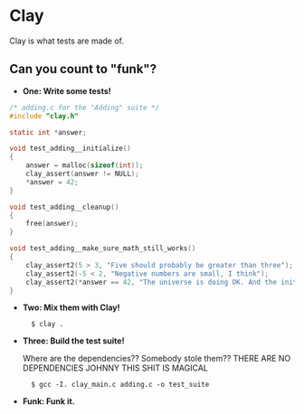 Clay
====

Clay is what tests are made of.

## Can you count to "funk"?

- **One: Write some tests!**

~~~~ c
/* adding.c for the "Adding" suite */
#include "clay.h"

static int *answer;

void test_adding__initialize()
{
    answer = malloc(sizeof(int));
    clay_assert(answer != NULL);
    *answer = 42;
}

void test_adding__cleanup()
{
    free(answer);
}

void test_adding__make_sure_math_still_works()
{
    clay_assert2(5 > 3, "Five should probably be greater than three");
    clay_assert2(-5 < 2, "Negative numbers are small, I think");
    clay_assert2(*answer == 42, "The universe is doing OK. And the initializer too.");
}
~~~~~

- **Two: Mix them with Clay!**

        $ clay .

- **Three: Build the test suite!**

    Where are the dependencies?? Somebody stole them??
    THERE ARE NO DEPENDENCIES JOHNNY THIS SHIT IS MAGICAL

        $ gcc -I. clay_main.c adding.c -o test_suite

- **Funk: Funk it.**
